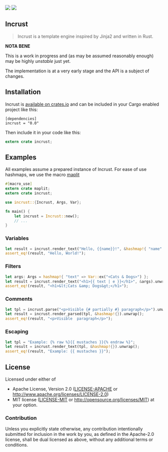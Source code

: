 
![](https://img.shields.io/crates/l/incrust.svg) [![](https://img.shields.io/crates/v/incrust.svg)](https://crates.io/crates/incrust)

## Incrust

> Incrust is a template engine inspired by Jinja2 and written in Rust.

**NOTA BENE**

This is a work in progress and (as may be assumed reasonably enough) may be highly *unstable* just yet.

The implementation is at a very early stage and the API is a subject of changes.

## Installation

Incrust is [available on crates.io](https://crates.io/crates/incrust) and can be included in your Cargo enabled project like this:

```
[dependencies]
incrust = "0.0"
```

Then include it in your code like this:

```rust
extern crate incrust;
```

## Examples

All examples assume a prepared instance of Incrust. For ease of use hashmaps, we use the macro [maplit](https://crates.io/crates/maplit)

```rust
#[macro_use]
extern crate maplit;
extern crate incrust;

use incrust::{Incrust, Args, Var};

fn main() {
    let incrust = Incrust::new();
    // ...
}
```

### Variables

```rust
let result = incrust.render_text("Hello, {{name}}!", &hashmap!{ "name" => Var::ex("World") }.unwrap();
assert_eq!(result, "Hello, World!");
```

### Filters

```rust
let args: Args = hashmap!{ "text" => Var::ex("<Cats & Dogs>") };
let result = incrust.render_text("<h1>{{ text | e }}</h1>", &args).unwrap();
assert_eq!(result, "<h1>&lt;Cats &amp; Dogs&gt;</h1>");
```

### Comments

```rust
let tpl = incrust.parse("<p>Visible {# partially #} paragraph</p>").unwrap();
let result = incrust.render_parsed(tpl, &hashmap!{}).unwrap();
assert_eq!(result, "<p>Visible  paragraph</p>");
```

### Escaping

```rust
let tpl = "Example: {% raw %}{{ mustaches }}{% endraw %}";
let result = incrust.render_text(tpl, &hashmap!{}).unwrap();
assert_eq!(result, "Example: {{ mustaches }}");
```



## License

Licensed under either of
 * Apache License, Version 2.0 ([LICENSE-APACHE](LICENSE-APACHE) or http://www.apache.org/licenses/LICENSE-2.0)
 * MIT license ([LICENSE-MIT](LICENSE-MIT) or http://opensource.org/licenses/MIT)
at your option.

### Contribution

Unless you explicitly state otherwise, any contribution intentionally submitted
for inclusion in the work by you, as defined in the Apache-2.0 license,
shall be dual licensed as above, without any additional terms or conditions.
